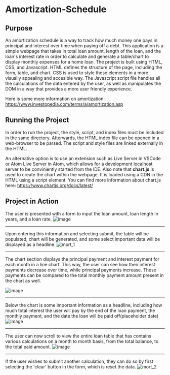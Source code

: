 # Amortization-Schedule
## Purpose
An amortization schedule is a way to track how much money one pays in principal and interest over time when paying off a debt. This application is a simple webpage that takes in total loan amount, length of the loan, and the loan's interest rate in order to calculate and generate a table/chart to display monthly expenses for a home loan. The project is built using HTML, CSS, and Javascript. HTML defines the structure of the page, including the form, table, and chart. CSS is used to style these elements in a more visually appealing and accesible way. The Javascript script file handles all the calculations of the data entered by the user, as well as manipulates the DOM in a way that provides a more user friendly experience.

Here is some more information on amortization: https://www.investopedia.com/terms/a/amortization.asp
## Running the Project
In order to run the project, the style, script, and index files must be included in the same directory. Afterwards, the HTML index file can be opened in a web-browser to be parsed. The script and style files are linked externally in the HTML.

An alternative option is to use an extension such as Live Server in VSCode or Atom Live Server in Atom, which allows for a development localhost server to be conviniently started from the IDE.
Also note that **chart.js** is used to create the chart within the webpage. It is loaded using a CDN in the HTML using a script element. You can find more information about chart.js here: https://www.chartjs.org/docs/latest/
## Project in Action
The user is presented with a form to input the loan amount, loan length in years, and a loan rate.
![image](https://github.com/Mujanov3737/Amortization-Schedule/assets/75598761/87afef42-ea61-4ffb-88e5-5ab784470fd2)
***
Upon entering this information and selecting submit, the table will be populated, chart will be generated, and some select important data will be displayed as a headline.
![mort_1](https://github.com/Mujanov3737/Amortization-Schedule/assets/75598761/7afc94a3-0da7-4fea-a7b0-9b333fa63dff)
***
The chart section displays the principal payment and interest payment for each month in a line chart. This way, the user can see how their interest payments decrease over time, while principal payments increase. These payments can be compared to the total monthly payment amount present in the chart as well.

![image](https://github.com/Mujanov3737/Amortization-Schedule/assets/75598761/8fe52fd9-83c7-4000-91b7-ce46a300a46a)
***
Below the chart is some important information as a headline, including how much total interest the user will pay by the end of the loan payment, the monthly payment, and the date the loan will be paid off(placeholder date)
![image](https://github.com/Mujanov3737/Amortization-Schedule/assets/75598761/b6bbdc86-b27d-4922-afeb-0ee1901c5173)
***
The user can now scroll to view the entire loan table that has contains various calculations on a month to month basis, from the total balance, to the total paid amount.
![image](https://github.com/Mujanov3737/Amortization-Schedule/assets/75598761/1d7eefbc-7f06-4b8e-ba45-ed635b31022a)
***
If the user wishes to submit another calculation, they can do so by first selecting the 'clear' button in the form, which is reset the data.
![mort_2](https://github.com/Mujanov3737/Amortization-Schedule/assets/75598761/26b87937-bc39-47a3-9dae-1cdb6b77fe27)


